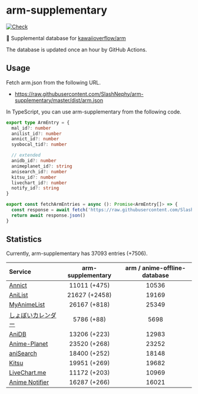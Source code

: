 # arm-supplementary

[![Check](https://github.com/SlashNephy/arm-supplementary/actions/workflows/check-node.yml/badge.svg)](https://github.com/SlashNephy/arm-supplementary/actions/workflows/check-node.yml)

💊 Supplemental database for [kawaiioverflow/arm](https://github.com/kawaiioverflow/arm)

The database is updated once an hour by GitHub Actions.

## Usage

Fetch arm.json from the following URL.

- https://raw.githubusercontent.com/SlashNephy/arm-supplementary/master/dist/arm.json

In TypeScript, you can use arm-supplementary from the following code.

```TypeScript
export type ArmEntry = {
  mal_id?: number
  anilist_id?: number
  annict_id?: number
  syobocal_tid?: number

  // extended
  anidb_id?: number
  animeplanet_id?: string
  anisearch_id?: number
  kitsu_id?: number
  livechart_id?: number
  notify_id?: string
}

export const fetchArmEntries = async (): Promise<ArmEntry[]> => {
  const response = await fetch('https://raw.githubusercontent.com/SlashNephy/arm-supplementary/master/dist/arm.json')
  return await response.json()
}
```

## Statistics

Currently, arm-supplementary has 37093 entries (+7506).

| Service                                     | arm-supplementary | arm / anime-offline-database |
| :------------------------------------------ | :---------------: | :--------------------------: |
| [Annict](https://annict.com)                |   11011 (+475)    |            10536             |
| [AniList](https://anilist.co)               |   21627 (+2458)   |            19169             |
| [MyAnimeList](https://myanimelist.net)      |   26167 (+818)    |            25349             |
| [しょぼいカレンダー](https://cal.syoboi.jp) |    5786 (+88)     |             5698             |
| [AniDB](https://anidb.net)                  |   13206 (+223)    |            12983             |
| [Anime-Planet](https://anime-planet.com)    |   23520 (+268)    |            23252             |
| [aniSearch](https://anisearch.com)          |   18400 (+252)    |            18148             |
| [Kitsu](https://kitsu.io)                   |   19951 (+269)    |            19682             |
| [LiveChart.me](https://livechart.me)        |   11172 (+203)    |            10969             |
| [Anime Notifier](https://notify.moe)        |   16287 (+266)    |            16021             |
